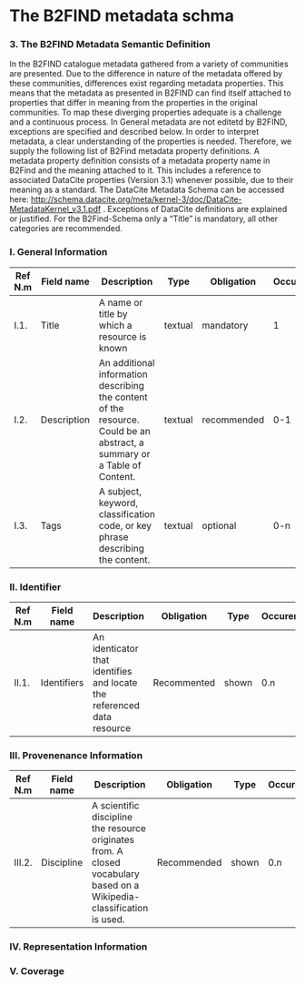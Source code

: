 # The B2FIND metadata schma

### 3. The B2FIND Metadata Semantic Definition
In the B2FIND catalogue metadata gathered from a variety of communities are presented. Due to the difference in nature of the metadata offered by these communities, differences exist regarding metadata properties. This means that the metadata as presented in B2FIND can find itself attached to properties that differ in meaning from the properties in the original communities. To map these diverging properties adequate is a challenge and a continuous process. In General metadata are not editetd by B2FIND, exceptions are specified and described below. In order to interpret metadata, a clear understanding of the properties is needed. Therefore, we supply the following list of B2Find metadata property definitions. A metadata property definition consists of a metadata property name in B2Find and the meaning attached to it. This includes a reference to associated DataCite properties (Version 3.1) whenever possible, due to their meaning as a standard. The DataCite Metadata Schema can be accessed here: http://schema.datacite.org/meta/kernel-3/doc/DataCite-MetadataKernel_v3.1.pdf . Exceptions of DataCite definitions are explained or justified. For the B2Find-Schema only a “Title” is mandatory, all other categories are recommended.

### I. General Information

| Ref N.m | Field name | Description | Type | Obligation | Occurency | CKAN name | CKAN Type |
|---------|------------|-------------|------------|------|-----------|-----------|-----------|
| I.1.    | Title      | A name or title by which a resource is known | textual | mandatory | 1 | title | default |
| I.2.    | Description | An additional information describing the content of the resource. Could be an abstract, a summary or a Table of Content. | textual | recommended | 0-1 | notes | default | 	 
| I.3.    | Tags       | A subject, keyword, classification code, or key phrase describing the content. | textual | optional | 0-n | tags | default | 

### II. Identifier

| Ref N.m | Field name | Description | Obligation | Type | Occurency |
|---------|------------|-------------|------------|------|-----------|
| II.1.    | Identifiers     | An identicator that identifies and locate the referenced data resource | Recommented | shown | 0.n |

### III. Provenenance Information

| Ref N.m | Field name | Description | Obligation | Type | Occurency |
|---------|------------|-------------|------------|------|-----------|
| III.2.    | Discipline      | A scientific discipline the resource originates from. A closed vocabulary based on a Wikipedia-classification is used. | Recommended | shown | 0.n |

### IV. Representation Information

### V. Coverage